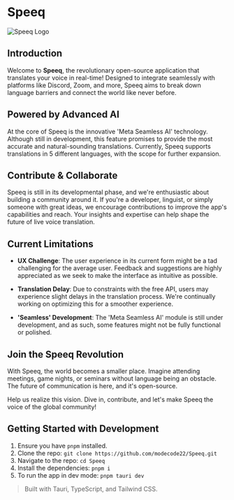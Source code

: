 # Speeq

![Speeq Logo](https://speeq.vercel.app/logo.svg)

## Introduction

Welcome to **Speeq**, the revolutionary open-source application that translates your voice in real-time! Designed to integrate seamlessly with platforms like Discord, Zoom, and more, Speeq aims to break down language barriers and connect the world like never before.

## Powered by Advanced AI

At the core of Speeq is the innovative 'Meta Seamless AI' technology. Although still in development, this feature promises to provide the most accurate and natural-sounding translations. Currently, Speeq supports translations in 5 different languages, with the scope for further expansion.

## Contribute & Collaborate

Speeq is still in its developmental phase, and we're enthusiastic about building a community around it. If you're a developer, linguist, or simply someone with great ideas, we encourage contributions to improve the app's capabilities and reach. Your insights and expertise can help shape the future of live voice translation.

## Current Limitations

- **UX Challenge**: The user experience in its current form might be a tad challenging for the average user. Feedback and suggestions are highly appreciated as we seek to make the interface as intuitive as possible.
  
- **Translation Delay**: Due to constraints with the free API, users may experience slight delays in the translation process. We're continually working on optimizing this for a smoother experience.
  
- **'Seamless' Development**: The 'Meta Seamless AI' module is still under development, and as such, some features might not be fully functional or polished.

## Join the Speeq Revolution

With Speeq, the world becomes a smaller place. Imagine attending meetings, game nights, or seminars without language being an obstacle. The future of communication is here, and it's open-source.

Help us realize this vision. Dive in, contribute, and let's make Speeq the voice of the global community!

## Getting Started with Development

1. Ensure you have `pnpm` installed.
2. Clone the repo: `git clone https://github.com/modecode22/Speeq.git`
3. Navigate to the repo: `cd Speeq`
4. Install the dependencies: `pnpm i`
5. To run the app in dev mode: `pnpm tauri dev`

> Built with Tauri, TypeScript, and Tailwind CSS.
